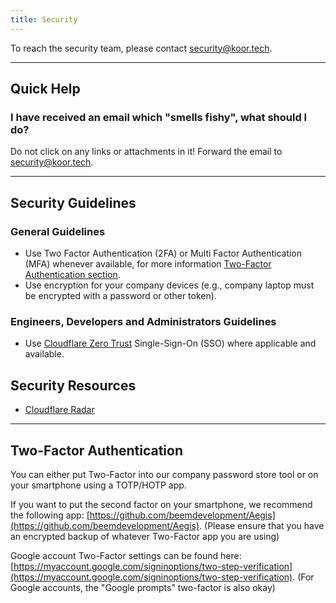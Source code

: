 ```yaml
---
title: Security
---
```


To reach the security team, please contact [security@koor.tech](mailto:security@koor.tech).

***

## Quick Help

### I have received an email which "smells fishy", what should I do?

Do not click on any links or attachments in it! Forward the email to [security@koor.tech](mailto:security@koor.tech).

***

## Security Guidelines

### General Guidelines

* Use Two Factor Authentication (2FA) or Multi Factor Authentication (MFA) whenever available, for more information [Two-Factor Authentication section](#two-factor-authentication).
* Use encryption for your company devices (e.g., company laptop must be encrypted with a password or other token).

### Engineers, Developers and Administrators Guidelines

* Use [Cloudflare Zero Trust](https://dash.teams.cloudflare.com/c41a09302d93e4fd0bb15a58fabfe0f8/home) Single-Sign-On (SSO) where applicable and available.

## Security Resources

* [Cloudflare Radar](https://radar.cloudflare.com/)

***

## Two-Factor Authentication

You can either put Two-Factor into our company password store tool or on your smartphone using a TOTP/HOTP app.

If you want to put the second factor on your smartphone, we recommend the following app: [https://github.com/beemdevelopment/Aegis](https://github.com/beemdevelopment/Aegis).
(Please ensure that you have an encrypted backup of whatever Two-Factor app you are using)

Google account Two-Factor settings can be found here: [https://myaccount.google.com/signinoptions/two-step-verification](https://myaccount.google.com/signinoptions/two-step-verification).
(For Google accounts, the "Google prompts" two-factor is also okay)
